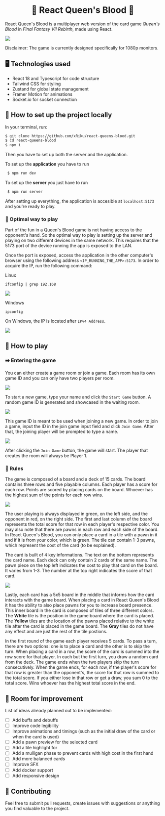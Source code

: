 <h1 align='Center'>
 👑 React Queen's Blood 👑
</h1>

React Queen's Blood is a multiplayer web version of the card game _Queen's Blood_ in _Final Fantasy VII Rebirth_, made using React.

<img src=".github/game.png"/>

Disclaimer: The game is currently designed specifically for 1080p monitors.

## 🖥️ Technologies used

- React 18 and Typescript for code structure
- Tailwind CSS for styling
- Zustand for global state management
- Framer Motion for animations
- Socket.io for socket connection

## 🔧 How to set up the project locally

In your terminal, run:

```sh
$ git clone https://github.com/xRiku/react-queens-blood.git
$ cd react-queens-blood
$ npm i
```

Then you have to set up both the server and the application.

To set up the **application** you have to run

```sh
 $ npm run dev
```

To set up the **server** you just have to run

```sh
 $ npm run server
```

After setting up everything, the application is accesible at `localhost:5173` and you're ready to play.

### 🌟 Optimal way to play

Part of the fun in a Queen's Blood game is not having access to the opponent's hand. So the optimal way to play is setting up the server and playing on two different devices in the same network. This requires that the 5173 port of the device running the app is exposed to the LAN.

Once the port is exposed, access the application in the other computer's browser using the following address `<IP_RUNNING_THE_APP>:5173`. In order to acquire the IP, run the following command:

Linux

```
ifconfig | grep 192.168
```

<img src=".github/linux_ip.png" >

Windows

```
ipconfig
```

On Windows, the IP is located after `IPv4 Address`.

<img src=".github/windows_ip.png" >

## 🧩 How to play

### ➡️ Entering the game

You can either create a game room or join a game. Each room has its own game ID and you can only have two players per room.

<img src=".github/home_screen.png">

To start a new game, type your name and click the `Start Game` button. A random game ID is generated and showcased in the waiting room.

<img src=".github/game_ID.png">

This game ID is meant to be used when joining a new game. In order to join a game, input the ID in the join game input field and click `Join Game`. After that, the joining player will be prompted to type a name.

<img src=".github/join_game.png">

After clicking the `Join Game` button, the game will start. The player that creates the room will always be Player 1.

### 📜 Rules

The game is composed of a board and a deck of 15 cards. The board contains three rows and five playable columns. Each player has a score for each row. Points are scored by placing cards on the board. Whoever has the highest sum of the points for each row wins.

<img src=".github/game_board.png">

The user playing is always displayed in green, on the left side, and the opponent in red, on the right side. The first and last column of the board represents the total score for that row in each player's respective color. You may also note that there are pawns in each row and each side of the board. In React Queen's Blood, you can only place a card in a tile with a pawn in it and if it is from your color, which is green. The tile can contain 1-3 pawns, which represent the cost of the card (to be explained).

The card is built of 4 key informations. The text on the bottom represents the card name. Each deck can only contain 2 cards of the same name. The pawn piece on the top left indicates the cost to play that card on the board. It varies from 1-3. The number at the top right indicates the score of that card.

<img src=".github/card.png">

Lastly, each card has a 5x5 board in the middle that informs how the card interacts with the game board. When placing a card in React Queen's Blood it has the ability to also place pawns for you to increase board presence. This inner board in the card is composed of tiles of three different colors. The **White** tile is the position in the game board where the card is placed. The **Yellow** tiles are the location of the pawns placed relative to the white tile after the card is placed in the game board. The **Gray** tiles do not have any effect and are just the rest of the tile postions.

In the first round of the game each player receives 5 cards. To pass a turn, there are two options: one is to place a card and the other is to skip the turn. When placing a card in a row, the score of the card is summed into the row score for that player. In each but the first turn, you draw a random card from the deck. The game ends when the two players skip the turn consecutively. When the game ends, for each row, if the player's score for that row is greater than the opponent's, the score for that row is summed to the total score. If you either lose in that row or get a draw, you sum 0 to the total score. Wins whoever has the highest total score in the end.

## 🚧 Room for improvement

List of ideas already planned out to be implemented:

- [ ] Add buffs and debuffs
- [ ] Improve code legibility
- [ ] Improve animations and timings (such as the initial draw of the card or when the card is used)
- [ ] Add a pawn preview for the selected card
- [ ] Add a tile highlight for
- [ ] Add a mulligan phase to prevent cards with high cost in the first hand
- [ ] Add more balanced cards
- [ ] Improve SFX
- [ ] Add docker support
- [ ] Add responsive design

## 👥 Contributing

Feel free to submit pull requests, create issues with suggestions or anything you find valuable to the project.
